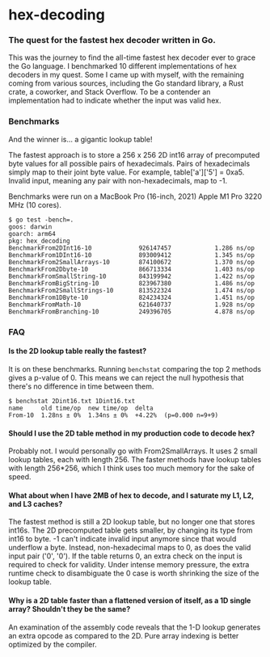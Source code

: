 # hex-decoding

### The quest for the fastest hex decoder written in Go. 
This was the journey to find the all-time fastest hex decoder ever to grace the Go language. 
I benchmarked 10 different implementations of hex decoders in my quest. Some I came up with myself,
with the remaining coming from various sources, including the Go standard library, a Rust crate, a coworker, and Stack Overflow. 
To be a contender an implementation had to indicate whether the input was valid hex.   
### Benchmarks
And the winner is... a gigantic lookup table!

The fastest approach is to store a 256 x 256 2D int16 array of precomputed byte values for all possible pairs of hexadecimals. 
Pairs of hexadecimals simply map to their joint byte value.
For example, table['a']['5'] = 0xa5. Invalid input, meaning any pair with non-hexadecimals, map to -1.

Benchmarks were run on a MacBook Pro (16-inch, 2021) Apple M1 Pro 3220 MHz (10 cores).


```azure
$ go test -bench=.
goos: darwin
goarch: arm64
pkg: hex_decoding
BenchmarkFrom2DInt16-10          	926147457	         1.286 ns/op
BenchmarkFrom1DInt16-10          	893009412	         1.345 ns/op
BenchmarkFrom2SmallArrays-10     	874100672	         1.370 ns/op
BenchmarkFrom2Dbyte-10           	866713334	         1.403 ns/op
BenchmarkFromSmallString-10      	843199942	         1.422 ns/op
BenchmarkFromBigString-10        	823967380	         1.486 ns/op
BenchmarkFrom2SmallStrings-10    	813522324	         1.474 ns/op
BenchmarkFrom1DByte-10           	824234324	         1.451 ns/op
BenchmarkFromMath-10             	621640737	         1.928 ns/op
BenchmarkFromBranching-10        	249396705	         4.878 ns/op
```
### FAQ 
#### Is the 2D lookup table really the fastest?

It is on these benchmarks. Running `benchstat` comparing the top 2 methods gives a p-value of 0. This means we can reject the null hypothesis that there's no difference in time between them. 
```azure
$ benchstat 2Dint16.txt 1Dint16.txt 
name     old time/op  new time/op  delta
From-10  1.28ns ± 0%  1.34ns ± 0%  +4.22%  (p=0.000 n=9+9)
```

#### Should I use the 2D table method in my production code to decode hex?
Probably not. I would personally go with From2SmallArrays.
It uses 2 small lookup tables, each with length 256. The faster methods have lookup tables with length 256*256, which I think uses too much memory for the sake of speed.

#### What about when I have 2MB of hex to decode, and I saturate my L1, L2, and L3 caches?
The fastest method is still a 2D lookup table, but no longer one that stores int16s. 
The 2D precomputed table gets smaller, by changing its type from int16 to byte. 
-1 can't indicate invalid input anymore since that would underflow a byte. 
Instead, non-hexadecimal maps to 0, as does the valid input pair ('0', '0'). 
If the table returns 0, an extra check on the input is required to check for validity. 
Under intense memory pressure, the extra runtime check to disambiguate the 0 case is worth shrinking the size of the lookup table.

#### Why is a 2D table faster than a flattened version of itself, as a 1D single array? Shouldn't they be the same?
An examination of the assembly code reveals that the 1-D lookup generates an extra opcode as compared to the 2D. Pure array indexing is better optimized by the compiler.